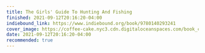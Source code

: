 ```yaml
---
title: The Girls' Guide To Hunting And Fishing
finished: 2021-09-12T20:16:20-04:00
indiebound_link: https://www.indiebound.org/book/9780140293241
cover_image: https://coffee-cake.nyc3.cdn.digitaloceanspaces.com/book_covers/2021/the-girls-guide-to-hunting-and-fishing.jpg
date: 2021-09-12T20:16:20-04:00
recommended: true
---
```


